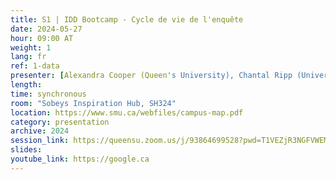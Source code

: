 ```yaml
---
title: S1 | IDD Bootcamp - Cycle de vie de l'enquête
date: 2024-05-27
hour: 09:00 AT
weight: 1
lang: fr
ref: 1-data
presenter: [Alexandra Cooper (Queen's University), Chantal Ripp (Université d'Ottawa)]
length:
time: synchronous
room: "Sobeys Inspiration Hub, SH324"
location: https://www.smu.ca/webfiles/campus-map.pdf
category: presentation
archive: 2024
session_link: https://queensu.zoom.us/j/93864699528?pwd=T1VEZjR3NGFVWEM1MncrVFp1NWtDUT09
slides:
youtube_link: https://google.ca
---
```

